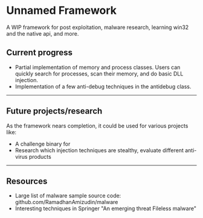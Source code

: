 # Unnamed Framework

A WIP framework for post exploitation, malware research, learning win32 and the native api, and more.

## Current progress

 - Partial implementation of memory and process classes. Users can quickly search for processes, scan their memory, and do basic DLL injection. 
 - Implementation of a few anti-debug techniques in the antidebug class.

---

## Future projects/research

As the framework nears completion, it could be used for various projects like:
 - A challenge binary for 
 - Research which injection techniques are stealthy, evaluate different anti-virus products
 
---

## Resources
 - Large list of malware sample source code: github.com/RamadhanAmizudin/malware
 - Interesting techniques in Springer "An emerging threat Fileless malware"
 
 